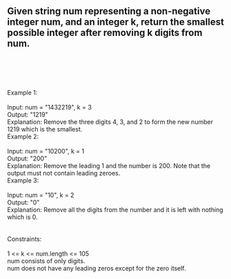 ## Given string num representing a non-negative integer num, and an integer k, return the smallest possible integer after removing k digits from num. <br> <br> <br> <br> 
Example 1: <br> <br> 
Input: num = "1432219", k = 3 <br> 
Output: "1219" <br> 
Explanation: Remove the three digits 4, 3, and 2 to form the new number 1219 which is the smallest. <br> 
Example 2: <br> <br> 
Input: num = "10200", k = 1 <br> 
Output: "200" <br> 
Explanation: Remove the leading 1 and the number is 200. Note that the output must not contain leading zeroes. <br> 
Example 3: <br> <br> 
Input: num = "10", k = 2 <br> 
Output: "0" <br> 
Explanation: Remove all the digits from the number and it is left with nothing which is 0. <br> <br> <br> 
Constraints: <br> <br> 
1 <= k <= num.length <= 105 <br> 
num consists of only digits. <br> 
num does not have any leading zeros except for the zero itself. <br> 
